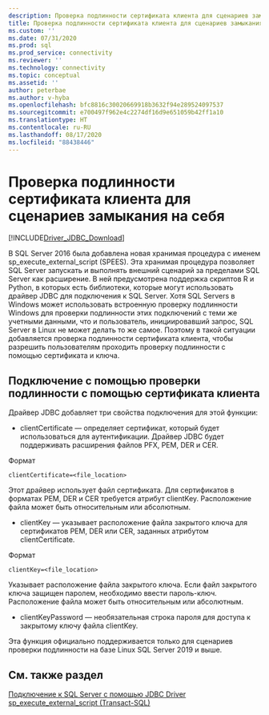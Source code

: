 ```yaml
---
description: Проверка подлинности сертификата клиента для сценариев замыкания на себя
title: Проверка подлинности сертификата клиента для сценариев замыкания на себя | Документация Майкрософт
ms.custom: ''
ms.date: 07/31/2020
ms.prod: sql
ms.prod_service: connectivity
ms.reviewer: ''
ms.technology: connectivity
ms.topic: conceptual
ms.assetid: ''
author: peterbae
ms.author: v-hyba
ms.openlocfilehash: bfc8816c30020669918b3632f94e289524097537
ms.sourcegitcommit: e700497f962e4c2274df16d9e651059b42ff1a10
ms.translationtype: HT
ms.contentlocale: ru-RU
ms.lasthandoff: 08/17/2020
ms.locfileid: "88438446"
---
```

# <a name="client-certificate-authentication-for-loopback-scenarios"></a>Проверка подлинности сертификата клиента для сценариев замыкания на себя

[!INCLUDE[Driver_JDBC_Download](../../includes/driver_jdbc_download.md)]

В SQL Server 2016 была добавлена новая хранимая процедура с именем sp_execute_external_script (SPEES). Эта хранимая процедура позволяет SQL Server запускать и выполнять внешний сценарий за пределами SQL Server как расширение. В ней предусмотрена поддержка скриптов R и Python, в которых есть библиотеки, которые могут использовать драйвер JDBC для подключения к SQL Server. Хотя SQL Servers в Windows может использовать встроенную проверку подлинности Windows для проверки подлинности этих подключений с теми же учетными данными, что и пользователь, инициировавший запрос, SQL Server в Linux не может делать то же самое. Поэтому в такой ситуации добавляется проверка подлинности сертификата клиента, чтобы разрешить пользователям проходить проверку подлинности с помощью сертификата и ключа.

## <a name="connecting-using-client-certificate-authentication"></a>Подключение с помощью проверки подлинности с помощью сертификата клиента

Драйвер JDBC добавляет три свойства подключения для этой функции:

* clientCertificate — определяет сертификат, который будет использоваться для аутентификации. Драйвер JDBC будет поддерживать расширения файлов PFX, PEM, DER и CER.

Формат
```
clientCertificate=<file_location>
``` 
Этот драйвер использует файл сертификата. Для сертификатов в форматах PEM, DER и CER требуется атрибут clientKey. Расположение файла может быть относительным или абсолютным.
 
* clientKey — указывает расположение файла закрытого ключа для сертификатов PEM, DER или CER, заданных атрибутом clientCertificate.

Формат
```
clientKey=<file_location>
```
Указывает расположение файла закрытого ключа. Если файл закрытого ключа защищен паролем, необходимо ввести пароль-ключ. Расположение файла может быть относительным или абсолютным.

* clientKeyPassword — необязательная строка пароля для доступа к закрытому ключу файла clientKey.

Эта функция официально поддерживается только для сценариев проверки подлинности на базе Linux SQL Server 2019 и выше.

## <a name="see-also"></a>См. также раздел

[Подключение к SQL Server с помощью JDBC Driver](../../connect/jdbc/connecting-to-sql-server-with-the-jdbc-driver.md)  
[sp_execute_external_script (Transact-SQL)](../../relational-databases/system-stored-procedures/sp-execute-external-script-transact-sql.md)
